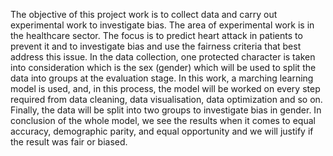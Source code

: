 The objective of this project work is to collect data and carry out experimental work to investigate bias. The area of experimental work is in the healthcare sector. The focus is to predict heart attack in patients to prevent it and to investigate bias and use the fairness criteria that best address this issue.
In the data collection, one protected character is taken into consideration which is the sex (gender) which will be used to split the data into groups at the evaluation stage.
In this work, a marching learning model is used, and, in this process, the model will be worked on every step required from data cleaning, data visualisation, data optimization and so on. Finally, the data will be split into two groups to investigate bias in gender. 
In conclusion of the whole model, we see the results when it comes to equal accuracy, demographic parity, and equal opportunity and we will justify if the result was fair or biased.
